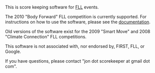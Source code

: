 This is score keeping software for [FLL](http://firstlegoleague.org/community/fll/welcome.aspx) events.

The 2010 "Body Forward" FLL competition is currently supported.  For instructions on how to use the software, please see the [documentation](http://code.google.com/p/scorer/wiki/ScoreKeeper).

Old versions of the software exist for the 2009 "Smart Move" and 2008 "Climate Connection" FLL competitions.

This software is not associated with, nor endorsed by, FIRST, FLL, or Google.

If you have questions, please contact "jon dot scorekeeper at gmail dot com".